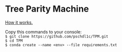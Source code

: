 # Tree Parity Machine

[How it works.](https://arxiv.org/abs/2104.11105)

Copy this commands to your console:  
`$ git clone https://github.com/pschdl1c/TPM.git`  
`$ cd TPM`  
`$ conda create --name <env> --file requirements.txt`  